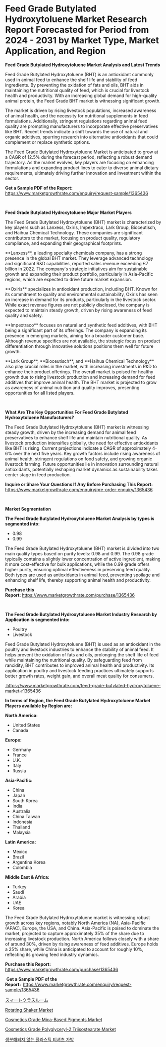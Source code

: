 <p><h1>Feed Grade Butylated Hydroxytoluene Market Research Report Forecasted for Period from 2024 -  2031 by Market Type, Market Application, and Region</h1></p><p><strong>Feed Grade Butylated Hydroxytoluene Market Analysis and Latest Trends</strong></p>
<p><p>Feed Grade Butylated Hydroxytoluene (BHT) is an antioxidant commonly used in animal feed to enhance the shelf life and stability of feed ingredients. By preventing the oxidation of fats and oils, BHT aids in maintaining the nutritional quality of feed, which is crucial for livestock health and productivity. With an increasing global demand for high-quality animal protein, the Feed Grade BHT market is witnessing significant growth.</p><p>The market is driven by rising livestock populations, increased awareness of animal health, and the necessity for nutritional supplements in feed formulations. Additionally, stringent regulations regarding animal feed quality are prompting manufacturers to incorporate effective preservatives like BHT. Recent trends indicate a shift towards the use of natural and organic additives, spurring research into alternative antioxidants that could complement or replace synthetic options.</p><p>The Feed Grade Butylated Hydroxytoluene Market is anticipated to grow at a CAGR of 12.5% during the forecast period, reflecting a robust demand trajectory. As the market evolves, key players are focusing on enhancing formulations and expanding product lines to cater to diverse animal dietary requirements, ultimately driving further innovation and investment within the sector.</p></p>
<p><strong>Get a Sample PDF of the Report:&nbsp;</strong> <a href="https://www.marketgrowthrate.com/enquiry/request-sample/1365436">https://www.marketgrowthrate.com/enquiry/request-sample/1365436</a></p>
<p>&nbsp;</p>
<p><strong>Feed Grade Butylated Hydroxytoluene Major Market Players</strong></p>
<p><p>The Feed Grade Butylated Hydroxytoluene (BHT) market is characterized by key players such as Lanxess, Oxiris, Impextraco, Lark Group, Bioceutisch, and Haihua Chemical Technology. These companies are significant contributors to the market, focusing on product quality, regulatory compliance, and expanding their geographical footprints.</p><p>**Lanxess**, a leading specialty chemicals company, has a strong presence in the global BHT market. They leverage advanced technology and significant R&D capabilities, reported sales revenue exceeding €7 billion in 2022. The company's strategic initiatives aim for sustainable growth and expanding their product portfolio, particularly in Asia-Pacific regions, which are expected to drive future market expansion.</p><p>**Oxiris** specializes in antioxidant production, including BHT. Known for its commitment to quality and environmental sustainability, Oxiris has seen an increase in demand for its products, particularly in the livestock sector. While exact revenue figures are not publicly disclosed, the company is expected to maintain steady growth, driven by rising awareness of feed quality and safety.</p><p>**Impextraco** focuses on natural and synthetic feed additives, with BHT being a significant part of its offerings. The company is expanding its presence in emerging markets, aiming for a broader customer base. Although revenue specifics are not available, the strategic focus on product differentiation through innovative solutions positions them well for future growth.</p><p>**Lark Group**, **Bioceutisch**, and **Haihua Chemical Technology** also play crucial roles in the market, with increasing investments in R&D to enhance their product offerings. The overall market is poised for healthy growth due to rising livestock production and increasing demand for feed additives that improve animal health. The BHT market is projected to grow as awareness of animal nutrition and quality improves, presenting opportunities for all listed players.</p></p>
<p>&nbsp;</p>
<p><strong>What Are The Key Opportunities For Feed Grade Butylated Hydroxytoluene Manufacturers?</strong></p>
<p><p>The Feed Grade Butylated Hydroxytoluene (BHT) market is witnessing steady growth, driven by the increasing demand for animal feed preservatives to enhance shelf life and maintain nutritional quality. As livestock production intensifies globally, the need for effective antioxidants like BHT is rising. Current projections indicate a CAGR of approximately 4-6% over the next five years. Key growth factors include rising awareness of animal health, stringent regulations on food safety, and growing organic livestock farming. Future opportunities lie in innovation surrounding natural antioxidants, potentially reshaping market dynamics as sustainability takes center stage in feed production.</p></p>
<p><strong>Inquire or Share Your Questions If Any Before Purchasing This Report:</strong> <a href="https://www.marketgrowthrate.com/enquiry/pre-order-enquiry/1365436">https://www.marketgrowthrate.com/enquiry/pre-order-enquiry/1365436</a></p>
<p>&nbsp;</p>
<p><strong>Market Segmentation</strong></p>
<p><strong>The Feed Grade Butylated Hydroxytoluene Market Analysis by types is segmented into:</strong></p>
<p><ul><li>0.98</li><li>0.99</li></ul></p>
<p><p>The Feed Grade Butylated Hydroxytoluene (BHT) market is divided into two main quality types based on purity levels: 0.98 and 0.99. The 0.98 grade typically contains a slightly lower concentration of active ingredient, making it more cost-effective for bulk applications, while the 0.99 grade offers higher purity, ensuring optimal effectiveness in preserving feed quality. Both types are used as antioxidants in animal feed, preventing spoilage and enhancing shelf life, thereby supporting animal health and productivity.</p></p>
<p><strong>Purchase this Report:&nbsp;</strong><a href="https://www.marketgrowthrate.com/purchase/1365436">https://www.marketgrowthrate.com/purchase/1365436</a></p>
<p>&nbsp;</p>
<p><strong>The Feed Grade Butylated Hydroxytoluene Market Industry Research by Application is segmented into:</strong></p>
<p><ul><li>Poultry</li><li>Livestock</li></ul></p>
<p><p>Feed Grade Butylated Hydroxytoluene (BHT) is used as an antioxidant in the poultry and livestock industries to enhance the stability of animal feed. It helps prevent the oxidation of fats and oils, prolonging the shelf life of feed while maintaining the nutritional quality. By safeguarding feed from rancidity, BHT contributes to improved animal health and productivity. Its application in poultry and livestock feeding practices ultimately supports better growth rates, weight gain, and overall meat quality for consumers.</p></p>
<p><a href="https://www.marketgrowthrate.com/feed-grade-butylated-hydroxytoluene-market-r1365436">&nbsp;https://www.marketgrowthrate.com/feed-grade-butylated-hydroxytoluene-market-r1365436</a></p>
<p><strong>In terms of Region, the Feed Grade Butylated Hydroxytoluene Market Players available by Region are:</strong></p>
<p>
    <p> <strong> North America: </strong>
        <ul>
            <li>United States</li>
            <li>Canada</li>
        </ul>
        </p> 
    <p> <strong> Europe: </strong>
        <ul>
            <li>Germany</li>
            <li>France</li>
            <li>U.K.</li>
            <li>Italy</li>
            <li>Russia</li>
        </ul>
        </p> 
    <p> <strong> Asia-Pacific: </strong>
        <ul>
            <li>China</li>
            <li>Japan</li>
            <li>South Korea</li>
            <li>India</li>
            <li>Australia</li>
            <li>China Taiwan</li>
            <li>Indonesia</li>
            <li>Thailand</li>
            <li>Malaysia</li>
        </ul>
        </p> 
    <p> <strong> Latin America: </strong>
        <ul>
            <li>Mexico</li>
            <li>Brazil</li>
            <li>Argentina Korea</li>
            <li>Colombia</li>
        </ul>
        </p> 
    <p> <strong> Middle East & Africa: </strong>
        <ul>
            <li>Turkey</li>
            <li>Saudi</li>
            <li>Arabia</li>
            <li>UAE</li>
            <li>Korea</li>
        </ul>
    </p>
    </p>
<p><p>The Feed Grade Butylated Hydroxytoluene market is witnessing robust growth across key regions, notably North America (NA), Asia-Pacific (APAC), Europe, the USA, and China. Asia-Pacific is poised to dominate the market, projected to capture approximately 35% of the share due to increasing livestock production. North America follows closely with a share of around 30%, driven by rising awareness of feed additives. Europe holds a 25% share, while China is anticipated to account for roughly 10%, reflecting its growing feed industry dynamics.</p></p>
<p><strong>Purchase this Report: </strong><a href="https://www.marketgrowthrate.com/purchase/1365436">https://www.marketgrowthrate.com/purchase/1365436</a></p>
<p>&nbsp;<strong>Get a Sample PDF of the Report:&nbsp;&nbsp;</strong><a href="https://www.marketgrowthrate.com/enquiry/request-sample/1365436">https://www.marketgrowthrate.com/enquiry/request-sample/1365436</a></p>
<p><strong></strong></p>
<p><p><a href="https://medium.com/@vidarogahn/%E3%82%B9%E3%83%9E%E3%83%BC%E3%83%88%E6%95%99%E5%AE%A4%E5%B8%82%E5%A0%B4-%E4%B8%96%E7%95%8C%E5%B8%82%E5%A0%B4%E3%82%B7%E3%82%A7%E3%82%A2%E3%81%A8%E3%83%A9%E3%83%B3%E3%82%AD%E3%83%B3%E3%82%B0-%E5%85%A8%E4%BD%93%E3%81%AE%E8%B2%A9%E5%A3%B2%E3%81%8A%E3%82%88%E3%81%B3%E9%9C%80%E8%A6%81%E4%BA%88%E6%B8%AC-2024-2031-9b1cd2f1161d?postPublishedType=repub">スマートクラスルーム</a></p><p><a href="https://www.linkedin.com/pulse/rotating-shaker-market-global-regional-analysis-focus-region-9prne?trackingId=wVPnIZrbT4GVVpWuLKTi8g%3D%3D">Rotating Shaker Market</a></p><p><a href="https://issuu.com/reportprime-2/docs/cosmetics-grade-mica-based-pigments_e4d9ff947c5503">Cosmetics Grade Mica-Based Pigments Market</a></p><p><a href="https://issuu.com/reportprime-2/docs/cosmetics-grade-polyglyceryl-2-trii_d62d07bb5c3ada">Cosmetics Grade Polyglyceryl-2 Triisostearate Market</a></p><p><a href="https://medium.com/@czbtzkwc9/2024%EB%85%84%EB%B6%80%ED%84%B0-2031%EB%85%84%EA%B9%8C%EC%A7%80-%EC%98%88%EC%B8%A1%EB%90%98%EB%8A%94-%EB%B9%84%EC%83%9D%EB%B6%84%ED%95%B4%EC%84%B1-%ED%94%8C%EB%9D%BC%EC%8A%A4%ED%8B%B1-%ED%8B%B0%EC%85%94%EC%B8%A0-%EB%B0%B1-%EC%8B%9C%EC%9E%A5%EC%9D%98-%EC%A0%9C%ED%92%88-%EC%9C%A0%ED%98%95-%EA%B3%A0%EB%B0%80%EB%8F%84-%ED%8F%B4%EB%A6%AC%EC%97%90%ED%8B%B8%EB%A0%8C-hdpe-%EC%A0%80%EB%B0%80%EB%8F%84-%ED%8F%B4%EB%A6%AC%EC%97%90%ED%8B%B8%EB%A0%8C-ldpe-%EC%84%A0%ED%98%95-%EC%A0%80%EB%B0%80%EB%8F%84-1d02558501d5?postPublishedType=repub">생분해되지 않는 플라스틱 티셔츠 가방</a></p></p>